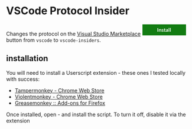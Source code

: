 # VSCode Protocol Insider

Changes the protocol on the [Visual Studio Marketplace](https://marketplace.visualstudio.com/) ![install](./imgs/install-btn.png) button from `vscode` to `vscode-insiders`.

## installation

You will need to install a Userscript extension - these ones I tested locally with success:
* [Tampermonkey - Chrome Web Store](https://chrome.google.com/webstore/detail/tampermonkey/dhdgffkkebhmkfjojejmpbldmpobfkfo?hl=en)
* [Violentmonkey - Chrome Web Store](https://chrome.google.com/webstore/detail/violentmonkey/jinjaccalgkegednnccohejagnlnfdag?hl=en)
* [Greasemonkey :: Add-ons for Firefox](https://addons.mozilla.org/en-US/firefox/addon/greasemonkey/) 

Once installed, open [](./src/vscode-protocol-insider.user.js) - and install the script. To turn it off, disable it via the extension